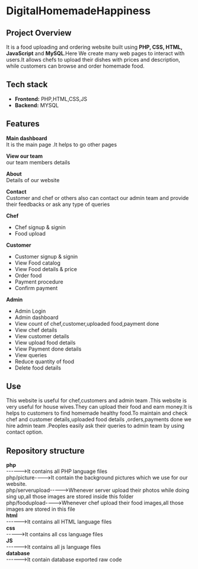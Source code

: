 # DigitalHomemadeHappiness

## Project Overview

It is a food uploading and ordering website built using **PHP, CSS, HTML, JavaScript** and **MySQL**.Here We create many web pages to interact with users.It allows chefs to upload their dishes with prices and description, while customers can browse and order homemade food.

## Tech stack
* **Frontend:** PHP,HTML,CSS,JS <br>
* **Backend:** MYSQL <br>

## Features
**Main dashboard** <br>
It is the main page .It helps to go other pages <br>

**View our team** <br>
our team members details <br>

**About** <br>
Details of our website <br>

**Contact** <br>
Customer and chef or others also can contact our admin team and provide their feedbacks or ask any type of queries <br>

**Chef** <br>
* Chef signup & signin <br>
* Food upload <br>

**Customer** <br>
* Customer signup & signin <br>
* View Food catalog <br>
* View Food details & price <br>
* Order food <br>
* Payment procedure <br>
* Confirm payment <br>

**Admin**
* Admin Login <br>
* Admin dashboard <br>
* View count of chef,customer,uploaded food,payment done <br>
* View chef details <br>
* View customer details <br>
* View upload food details <br>
* View Payment done details <br>
* View queries <br>
* Reduce quantity of food <br>
* Delete food details <br>

## Use
This website is useful for chef,customers and admin team .This website is very useful for house wives.They can upload their food and earn money.It is helps to customers to find homemade healthy food.To maintain and check chef and customer details,uploaded food details ,orders,payments done we hire admin team .Peoples easily ask their queries to admin team by using contact option.

## Repository structure
**php** <br>
------>It contains all PHP language files <br>
php/picture---->It contain the background pictures which we use for our website. <br>
php/serverupload----->Whenever server upload their photos while doing sing up,all those images are stored inside this folder <br>
php/foodupload---->Whenever chef upload their food images,all those images are stored in this file <br>
**html** <br>
------>It contains all HTML language files <br>
**css** <br>
----->It contains all css language files <br>
**JS** <br>
------>It contains all js language files <br>
**database** <br>
------>It contain database exported raw code <br>
